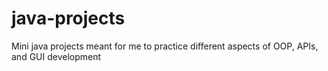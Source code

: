 # java-projects
 Mini java projects meant for me to practice different aspects of OOP, APIs, and GUI development
